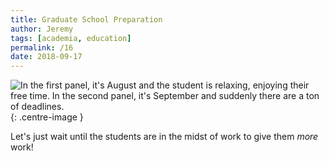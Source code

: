```yaml
---
title: Graduate School Preparation
author: Jeremy
tags: [academia, education]
permalink: /16
date: 2018-09-17
---
```


![In the first panel, it's August and the student is relaxing, enjoying their free time. In the second panel, it's September and suddenly there are a ton of deadlines.](https://res.cloudinary.com/dh3hm8pb7/image/upload/c_scale,q_auto:best,w_615/v1537109878/Handwaving/Published/GraduateSchoolPreparation.png){: .centre-image }

Let's just wait until the students are in the midst of work to give them *more* work!